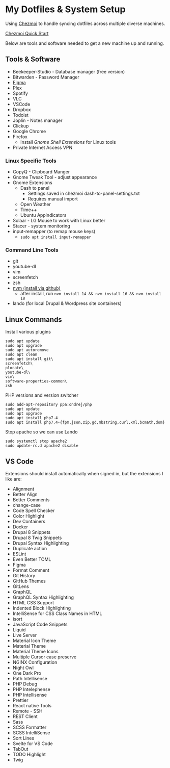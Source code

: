 # My Dotfiles & System Setup
Using [Chezmoi](https://www.chezmoi.io) to handle syncing dotfiles across multiple diverse machines.

[Chezmoi Quick Start](https://www.chezmoi.io/quick-start/)

Below are tools and software needed to get a new machine up and running.

## Tools & Software
- Beekeeper-Studio - Database manager (free version)
- Bitwarden - Password Manager
- [Figma](https://www.figma.com/downloads/)
- Plex
- Spotify 
- VLC
- VSCode
- Dropbox
- Todoist
- Joplin - Notes manager
- Clickup
- Google Chrome
- Firefox
  - Install *Gnome Shell Extensions* for Linux tools
- Private Internet Access VPN

### Linux Specific Tools
- CopyQ - Clipboard Manger
- Gnome Tweak Tool - adjust appearance
- Gnome Extensions
  - Dash to panel
    - Settings saved in chezmoi dash-to-panel-settings.txt
    - Requires manual import
  - Open Weather
  - Time++
  - Ubuntu Appindicators
- Solaar - LG Mouse to work with Linux better
- Stacer - system monitoring
- input-remapper (to remap mouse keys)
  - `sudo apt install input-remapper`

### Command Line Tools
- git
- youtube-dl
- vim
- screenfetch
- zsh
- [nvm (install via github)](https://github.com/nvm-sh/nvm?tab=readme-ov-file#installing-and-updating)
  - after install, run `nvm install 14 && nvm install 16 && nvm install 18`
- lando (for local Drupal & Wordpress site containers)

## Linux Commands
Install various plugins

```shell
sudo apt update
sudo apt upgrade
sudo apt autoremove
sudo apt clean
sudo apt install git\
screenfetch\
plocate\
youtube-dl\
vim\
software-properties-common\
zsh
```

PHP versions and version switcher
```shell
sudo add-apt-repository ppa:ondrej/php
sudo apt update
sudo apt upgrade
sudo apt install php7.4
sudo apt install php7.4-{fpm,json,zip,gd,mbstring,curl,xml,bcmath,dom}
```

Stop apache so we can use Lando 
```shell
sudo systemctl stop apache2
sudo update-rc.d apache2 disable 
```

## VS Code
Extensions should install automatically when signed in, but the extensions I like are:
- Alignment
- Better Align
- Better Comments
- change-case
- Code Spell Checker
- Color Highlight
- Dev Containers
- Docker
- Drupal 8 Snippets
- Drupal 8 Twig Snippets
- Drupal Syntax Highlighting
- Duplicate action
- ESLint
- Even Better TOML
- Figma
- Format Comment
- Git History
- GitHub Themes
- GitLens
- GraphQL
- GraphQL Syntax Highlighting
- HTML CSS Support
- Indented Block Highlighting
- IntelliSense for CSS Class Names in HTML
- isort
- JavaScript Code Snippets
- Liquid
- Live Server
- Material Icon Theme
- Material Theme
- Material Theme Icons
- Multiple Cursor case preserve
- NGINX Configuration
- Night Owl
- One Dark Pro
- Path Intellisense
- PHP Debug
- PHP Intelephense
- PHP Intellisense
- Prettier
- React native Tools
- Remote - SSH
- REST Client
- Sass
- SCSS Formatter
- SCSS IntelliSense
- Sort Lines
- Svelte for VS Code
- TabOut
- TODO Highlight
- Twig